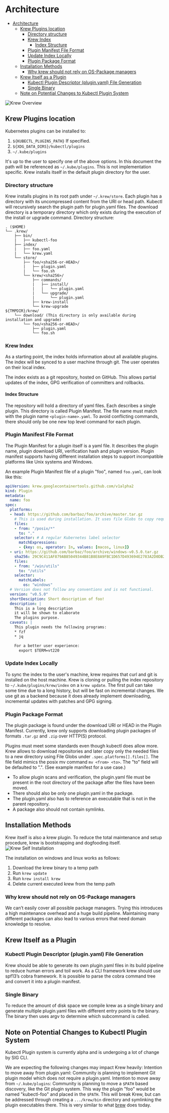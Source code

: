 # Architecture

- [Architecture](#architecture)
  - [Krew Plugins location](#krew-plugins-location)
    - [Directory structure](#directory-structure)
    - [Krew Index](#krew-index)
      - [Index Structure](#index-structure)
    - [Plugin Manifest File Format](#plugin-manifest-file-format)
    - [Update Index Locally](#update-index-locally)
    - [Plugin Package Format](#plugin-package-format)
  - [Installation Methods](#installation-methods)
    - [Why krew should not rely on OS-Package managers](#why-krew-should-not-rely-on-os-package-managers)
  - [Krew Itself as a Plugin](#krew-itself-as-a-plugin)
    - [Kubectl Plugin Descriptor (plugin.yaml) File Generation](#kubectl-plugin-descriptor-pluginyaml-file-generation)
    - [Single Binary](#single-binary)
  - [Note on Potential Changes to Kubectl Plugin System](#note-on-potential-changes-to-kubectl-plugin-system)

![Krew Overview](src/krew_general.svg)

## Krew Plugins location

Kubernetes plugins can be installed to:

1. `${KUBECTL_PLUGINS_PATH}` If specified.
2. `${XDG_DATA_DIRS}/kubectl/plugins`
3. `~/.kube/plugins`

It's up to the user to specify one of the above options. In this document the
path will be referenced as `~/.kube/plugins`. This is not implementation
specific. Krew installs itself in the default plugin directory for the user.

### Directory structure

Krew installs plugins in its root path under `~/.krew/store`. Each
plugin has a directory with its uncompressed content from the URI or head path.
Kubectl will recursively search the plugin path for plugin.yaml files. The
download directory is a temporary directory which only exists during the
execution of the install or upgrade command. Directory structure:

```text
. ($HOME)
└── .krew/
    ├── bin/
    |   ├── kubectl-foo
    ├── index/
    |   ├── foo.yaml
    |   └── krew.yaml
    └── store/
        ├── foo/<sha256-or-HEAD>/
        |   ├── plugin.yaml
        |   └── foo.sh
        └── krew/<sha256>/
            ├── commands/
            |   ├── install/
            |   |   └── plugin.yaml
            |   └── upgrade/
            |       └── plugin.yaml
            ├── krew-install
            └── krew-upgrade
${TMPDIR}/krew/
    └── download/ (This directory is only available during installation and upgrade)
        └── foo/<sha256-or-HEAD>/
            ├── plugin.yaml
            └── foo.sh
```

### Krew Index

As a starting point, the index holds information about all available plugins.
The index will be synced to a user machine through git. The user operates on
their local index.

The index exists as a git repository, hosted on GitHub. This allows partial
updates of the index, GPG verification of committers and rollbacks.

#### Index Structure

The repository will hold a directory of yaml files. Each describes a single
plugin. This directory is called Plugin Manifest. The file name must match with
the plugin name `<plugin-name>.yaml`. To avoid conflicting commands, there
should only be one new top level command for each plugin.

### Plugin Manifest File Format

The Plugin Manifest for a plugin itself is a yaml file. It describes the plugin
name, plugin download URI, verification hash and plugin version. Plugin manifest
supports having different installation steps to support incompatible platforms
like Unix systems and Windows.

An example Plugin Manifest file of a plugin "foo", named `foo.yaml`, can look like this:

```yaml
apiVersion: krew.googlecontainertools.github.com/v1alpha2
kind: Plugin
metadata:
  name: foo
spec:
  platforms:
  - head: https://github.com/barbaz/foo/archive/master.tar.gz
    # This is used during installation. It uses file Globs to copy required files.
    files:
    - from: "/posix/*"
      to: "."
    selector: # A regular Kubernetes label selector
      matchExpressions:
      - {key: os, operator: In, values: [macos, linux]} 
  - uri: https://github.com/barbaz/foo/archive/windows-v0.5.0.tar.gz
    sha256: 29C9C411AF879AB85049344B81B8E8A9FBC1D657D493694E2783A2D0DB240775
    files: 
    - from: "/win/utils"
      to: "/utils"
    selector:
      matchLabels:
        os: "windows"
  # Version does not follow any conventions and is not functional.
  version: "v0.5.0"
  shortDesciption: Short description of foo!
  description: |
    This is a long description
    it will be shown to elaborate
    The plugins purpose.
  caveats: |
    This plugin needs the following programs:
    * fzf
    * jq

    For a better user experience:
      export $TERM=vt220
```

### Update Index Locally

To sync the index to the user's machine, krew requires that curl and git is installed on the
host machine. Krew is cloning or pulling the index repository to
`~/.kube/plugins/krew/index` on a `krew update`. The first pull can take some
time due to a long history, but will be fast on incremental changes. We use git
as a backend because it does already implement downloading, incremental updates
with patches and GPG signing.

### Plugin Package Format

The plugin package is found under the download URI or HEAD in the Plugin
Manifest. Currently, krew only supports downloading plugin packages of formats
`.tar.gz` and `.zip` over HTTP(S) protocol.

Plugins must meet some standards even though kubectl does allow more. Krew
allows to download repositories and later copy only the needed files to a new
directory using File Globs under `.spec.platforms[].files[]`. The file field
mimics the posix mv command `mv <from> <to>`. The "to" field will be defaulted
to ".". (See example manifest for a use case.)

* To allow plugin scans and verification, the plugin.yaml file must be present in
  the root directory of the package after the files have been moved.
* There should also be only one plugin.yaml in the package.
* The plugin.yaml also has to reference an executable that is not in the parent
  repository.
* A package also should not contain symlinks.

## Installation Methods

Krew itself is also a krew plugin. To reduce the total maintenance and setup
procedure, krew is bootstrapping and dogfooding itself.
![Krew Self Installation](src/krew_installation.svg)

The installation on windows and linux works as follows:

1. Download the krew binary to a temp path
2. Run `krew update`
3. Run `krew install krew`
4. Delete current executed krew from the temp path

### Why krew should not rely on OS-Package managers

We can’t easily cover all possible package managers. Trying this introduces a
high maintenance overhead and a huge build pipeline. Maintaining many different
packages can also lead to various errors that need domain knowledge to resolve.

## Krew Itself as a Plugin

### Kubectl Plugin Descriptor (plugin.yaml) File Generation

Krew should be able to generate its own plugin.yaml files in its build pipeline
to reduce human errors and toil work. As a CLI framework krew should use spf13’s
cobra framework. It is possible to parse the cobra command tree and convert it
into a plugin manifest.

### Single Binary

To reduce the amount of disk space we compile krew as a single binary and
generate multiple plugin.yaml files with different entry points to the binary.
The binary then uses argv to determine which subcommand is called.

## Note on Potential Changes to Kubectl Plugin System

Kubectl Plugin system is currently alpha and is undergoing a lot of change by
SIG CLI.

We are expecting the following changes may impact Krew heavily: Intention to
move away from plugin.yaml: Community is planning to implement Git plugin model
which does not require a plugin.yaml. Intention to move away from
`~/.kube/plugins`: Community is planning to move a `$PATH` based discovery, like
the Git plugin system. This way the plugin "foo" would be named "kubectl-foo"
and placed in the `$PATH`. This will break Krew, but can be addressed through
creating a `.../krew/bin` directory and symlinking the plugin executables there.
This is very similar to what [brew](https://brew.sh/) does today.
